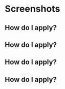 



# Screenshots

## How do I apply?



## How do I apply?



## How do I apply?
## How do I apply?